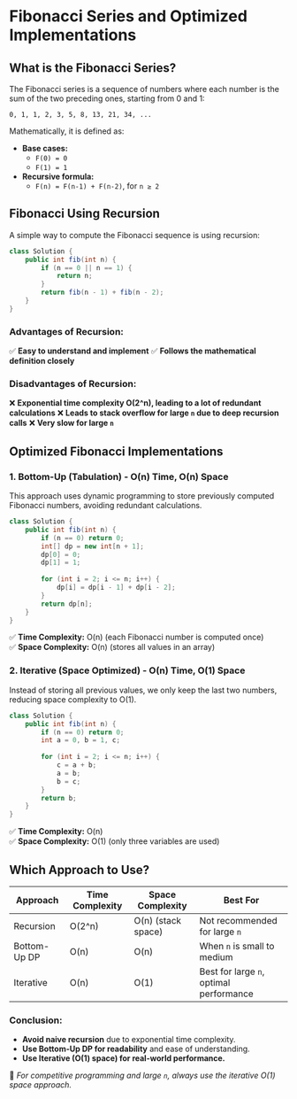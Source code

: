 # Fibonacci Series and Optimized Implementations

## What is the Fibonacci Series?
The Fibonacci series is a sequence of numbers where each number is the sum of the two preceding ones, starting from 0 and 1:

```
0, 1, 1, 2, 3, 5, 8, 13, 21, 34, ...
```

Mathematically, it is defined as:
- **Base cases:**
  - `F(0) = 0`
  - `F(1) = 1`
- **Recursive formula:**
  - `F(n) = F(n-1) + F(n-2)`, for `n ≥ 2`

## Fibonacci Using Recursion
A simple way to compute the Fibonacci sequence is using recursion:

```java
class Solution {
    public int fib(int n) {
        if (n == 0 || n == 1) {
            return n;
        }
        return fib(n - 1) + fib(n - 2);
    }
}
```

### Advantages of Recursion:
  
  ✅ **Easy to understand and implement**
  ✅ **Follows the mathematical definition closely**

### Disadvantages of Recursion:

  ❌ **Exponential time complexity O(2^n), leading to a lot of redundant calculations**
  ❌ **Leads to stack overflow for large `n` due to deep recursion calls**
  ❌ **Very slow for large `n`**

## Optimized Fibonacci Implementations
### **1. Bottom-Up (Tabulation) - O(n) Time, O(n) Space**
This approach uses dynamic programming to store previously computed Fibonacci numbers, avoiding redundant calculations.

```java
class Solution {
    public int fib(int n) {
        if (n == 0) return 0;
        int[] dp = new int[n + 1];
        dp[0] = 0;
        dp[1] = 1;
        
        for (int i = 2; i <= n; i++) {
            dp[i] = dp[i - 1] + dp[i - 2];
        }
        return dp[n];
    }
}
```
  
  ✅ **Time Complexity:** O(n) (each Fibonacci number is computed once)  
  ✅ **Space Complexity:** O(n) (stores all values in an array)

### **2. Iterative (Space Optimized) - O(n) Time, O(1) Space**
Instead of storing all previous values, we only keep the last two numbers, reducing space complexity to O(1).

```java
class Solution {
    public int fib(int n) {
        if (n == 0) return 0;
        int a = 0, b = 1, c;
        
        for (int i = 2; i <= n; i++) {
            c = a + b;
            a = b;
            b = c;
        }
        return b;
    }
}
```

  ✅ **Time Complexity:** O(n)  
  ✅ **Space Complexity:** O(1) (only three variables are used)

## Which Approach to Use?
| Approach | Time Complexity | Space Complexity | Best For |
|----------|----------------|------------------|----------|
| Recursion | O(2^n) | O(n) (stack space) | Not recommended for large `n` |
| Bottom-Up DP | O(n) | O(n) | When `n` is small to medium |
| Iterative | O(n) | O(1) | Best for large `n`, optimal performance |

### Conclusion:
- **Avoid naive recursion** due to exponential time complexity.
- **Use Bottom-Up DP for readability** and ease of understanding.
- **Use Iterative (O(1) space) for real-world performance.**

🚀 *For competitive programming and large `n`, always use the iterative O(1) space approach.*

